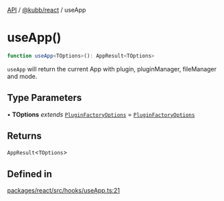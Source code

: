 [API](../../../packages.md) / [@kubb/react](../index.md) / useApp

# useApp()

```ts
function useApp<TOptions>(): AppResult<TOptions>
```

`useApp` will return the current App with plugin, pluginManager, fileManager and mode.

## Type Parameters

• **TOptions** *extends* [`PluginFactoryOptions`](../../core/type-aliases/PluginFactoryOptions.md) = [`PluginFactoryOptions`](../../core/type-aliases/PluginFactoryOptions.md)

## Returns

`AppResult`\<`TOptions`\>

## Defined in

[packages/react/src/hooks/useApp.ts:21](https://github.com/kubb-project/kubb/blob/7f30045af96d8c89b6cda0a30f7535f095a0cb45/packages/react/src/hooks/useApp.ts#L21)

